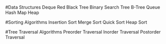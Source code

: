 #Data Structures
Deque
Red Black Tree
Binary Search Tree
B-Tree
Queue
Hash Map
Heap

#Sorting Algorithms
Insertion Sort
Merge Sort
Quick Sort
Heap Sort

#Tree Traversal Algorithms
Preorder Traversal
Inorder Traversal
Postorder Traversal
